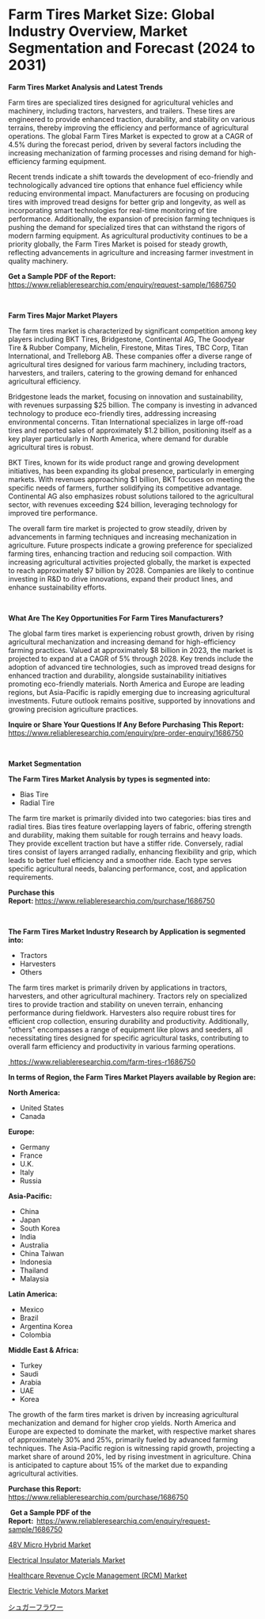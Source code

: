 <p><h1>Farm Tires Market Size: Global Industry Overview, Market Segmentation and Forecast (2024 to 2031)</h1></p><p><strong>Farm Tires Market Analysis and Latest Trends</strong></p>
<p><p>Farm tires are specialized tires designed for agricultural vehicles and machinery, including tractors, harvesters, and trailers. These tires are engineered to provide enhanced traction, durability, and stability on various terrains, thereby improving the efficiency and performance of agricultural operations. The global Farm Tires Market is expected to grow at a CAGR of 4.5% during the forecast period, driven by several factors including the increasing mechanization of farming processes and rising demand for high-efficiency farming equipment.</p><p>Recent trends indicate a shift towards the development of eco-friendly and technologically advanced tire options that enhance fuel efficiency while reducing environmental impact. Manufacturers are focusing on producing tires with improved tread designs for better grip and longevity, as well as incorporating smart technologies for real-time monitoring of tire performance. Additionally, the expansion of precision farming techniques is pushing the demand for specialized tires that can withstand the rigors of modern farming equipment. As agricultural productivity continues to be a priority globally, the Farm Tires Market is poised for steady growth, reflecting advancements in agriculture and increasing farmer investment in quality machinery.</p></p>
<p><strong>Get a Sample PDF of the Report:&nbsp;</strong> <a href="https://www.reliableresearchiq.com/enquiry/request-sample/1686750?utm_campaign=101&utm_medium=2&utm_source=Github&utm_content=ia&utm_term=03112024&utm_id=farm-tires">https://www.reliableresearchiq.com/enquiry/request-sample/1686750</a></p>
<p>&nbsp;</p>
<p><strong>Farm Tires Major Market Players</strong></p>
<p><p>The farm tires market is characterized by significant competition among key players including BKT Tires, Bridgestone, Continental AG, The Goodyear Tire & Rubber Company, Michelin, Firestone, Mitas Tires, TBC Corp, Titan International, and Trelleborg AB. These companies offer a diverse range of agricultural tires designed for various farm machinery, including tractors, harvesters, and trailers, catering to the growing demand for enhanced agricultural efficiency.</p><p>Bridgestone leads the market, focusing on innovation and sustainability, with revenues surpassing $25 billion. The company is investing in advanced technology to produce eco-friendly tires, addressing increasing environmental concerns. Titan International specializes in large off-road tires and reported sales of approximately $1.2 billion, positioning itself as a key player particularly in North America, where demand for durable agricultural tires is robust.</p><p>BKT Tires, known for its wide product range and growing development initiatives, has been expanding its global presence, particularly in emerging markets. With revenues approaching $1 billion, BKT focuses on meeting the specific needs of farmers, further solidifying its competitive advantage. Continental AG also emphasizes robust solutions tailored to the agricultural sector, with revenues exceeding $24 billion, leveraging technology for improved tire performance.</p><p>The overall farm tire market is projected to grow steadily, driven by advancements in farming techniques and increasing mechanization in agriculture. Future prospects indicate a growing preference for specialized farming tires, enhancing traction and reducing soil compaction. With increasing agricultural activities projected globally, the market is expected to reach approximately $7 billion by 2028. Companies are likely to continue investing in R&D to drive innovations, expand their product lines, and enhance sustainability efforts.</p></p>
<p>&nbsp;</p>
<p><strong>What Are The Key Opportunities For Farm Tires Manufacturers?</strong></p>
<p><p>The global farm tires market is experiencing robust growth, driven by rising agricultural mechanization and increasing demand for high-efficiency farming practices. Valued at approximately $8 billion in 2023, the market is projected to expand at a CAGR of 5% through 2028. Key trends include the adoption of advanced tire technologies, such as improved tread designs for enhanced traction and durability, alongside sustainability initiatives promoting eco-friendly materials. North America and Europe are leading regions, but Asia-Pacific is rapidly emerging due to increasing agricultural investments. Future outlook remains positive, supported by innovations and growing precision agriculture practices.</p></p>
<p><strong>Inquire or Share Your Questions If Any Before Purchasing This Report:</strong> <a href="https://www.reliableresearchiq.com/enquiry/pre-order-enquiry/1686750?utm_campaign=101&utm_medium=2&utm_source=Github&utm_content=ia&utm_term=03112024&utm_id=farm-tires">https://www.reliableresearchiq.com/enquiry/pre-order-enquiry/1686750</a></p>
<p>&nbsp;</p>
<p><strong>Market Segmentation</strong></p>
<p><strong>The Farm Tires Market Analysis by types is segmented into:</strong></p>
<p><ul><li>Bias Tire</li><li>Radial Tire</li></ul></p>
<p><p>The farm tire market is primarily divided into two categories: bias tires and radial tires. Bias tires feature overlapping layers of fabric, offering strength and durability, making them suitable for rough terrains and heavy loads. They provide excellent traction but have a stiffer ride. Conversely, radial tires consist of layers arranged radially, enhancing flexibility and grip, which leads to better fuel efficiency and a smoother ride. Each type serves specific agricultural needs, balancing performance, cost, and application requirements.</p></p>
<p><strong>Purchase this Report:&nbsp;</strong><a href="https://www.reliableresearchiq.com/purchase/1686750?utm_campaign=101&utm_medium=2&utm_source=Github&utm_content=ia&utm_term=03112024&utm_id=farm-tires">https://www.reliableresearchiq.com/purchase/1686750</a></p>
<p>&nbsp;</p>
<p><strong>The Farm Tires Market Industry Research by Application is segmented into:</strong></p>
<p><ul><li>Tractors</li><li>Harvesters</li><li>Others</li></ul></p>
<p><p>The farm tires market is primarily driven by applications in tractors, harvesters, and other agricultural machinery. Tractors rely on specialized tires to provide traction and stability on uneven terrain, enhancing performance during fieldwork. Harvesters also require robust tires for efficient crop collection, ensuring durability and productivity. Additionally, "others" encompasses a range of equipment like plows and seeders, all necessitating tires designed for specific agricultural tasks, contributing to overall farm efficiency and productivity in various farming operations.</p></p>
<p><a href="https://www.reliableresearchiq.com/farm-tires-r1686750?utm_campaign=101&utm_medium=2&utm_source=Github&utm_content=ia&utm_term=03112024&utm_id=farm-tires">&nbsp;https://www.reliableresearchiq.com/farm-tires-r1686750</a></p>
<p><strong>In terms of Region, the Farm Tires Market Players available by Region are:</strong></p>
<p>
    <p> <strong> North America: </strong>
        <ul>
            <li>United States</li>
            <li>Canada</li>
        </ul>
        </p> 
    <p> <strong> Europe: </strong>
        <ul>
            <li>Germany</li>
            <li>France</li>
            <li>U.K.</li>
            <li>Italy</li>
            <li>Russia</li>
        </ul>
        </p> 
    <p> <strong> Asia-Pacific: </strong>
        <ul>
            <li>China</li>
            <li>Japan</li>
            <li>South Korea</li>
            <li>India</li>
            <li>Australia</li>
            <li>China Taiwan</li>
            <li>Indonesia</li>
            <li>Thailand</li>
            <li>Malaysia</li>
        </ul>
        </p> 
    <p> <strong> Latin America: </strong>
        <ul>
            <li>Mexico</li>
            <li>Brazil</li>
            <li>Argentina Korea</li>
            <li>Colombia</li>
        </ul>
        </p> 
    <p> <strong> Middle East & Africa: </strong>
        <ul>
            <li>Turkey</li>
            <li>Saudi</li>
            <li>Arabia</li>
            <li>UAE</li>
            <li>Korea</li>
        </ul>
    </p>
    </p>
<p><p>The growth of the farm tires market is driven by increasing agricultural mechanization and demand for higher crop yields. North America and Europe are expected to dominate the market, with respective market shares of approximately 30% and 25%, primarily fueled by advanced farming techniques. The Asia-Pacific region is witnessing rapid growth, projecting a market share of around 20%, led by rising investment in agriculture. China is anticipated to capture about 15% of the market due to expanding agricultural activities.</p></p>
<p><strong>Purchase this Report: </strong><a href="https://www.reliableresearchiq.com/purchase/1686750?utm_campaign=101&utm_medium=2&utm_source=Github&utm_content=ia&utm_term=03112024&utm_id=farm-tires">https://www.reliableresearchiq.com/purchase/1686750</a></p>
<p>&nbsp;<strong>Get a Sample PDF of the Report:&nbsp;&nbsp;</strong><a href="https://www.reliableresearchiq.com/enquiry/request-sample/1686750?utm_campaign=101&utm_medium=2&utm_source=Github&utm_content=ia&utm_term=03112024&utm_id=farm-tires">https://www.reliableresearchiq.com/enquiry/request-sample/1686750</a></p>
<p><strong></strong></p>
<p><p><a href="https://github.com/azucena6lzcou/Market-Research-Report-List-1/blob/main/48v-micro-hybrid-market.md?utm_campaign=101&utm_medium=2&utm_source=Github&utm_content=ia&utm_term=03112024&utm_id=farm-tires">48V Micro Hybrid Market</a></p><p><a href="https://www.linkedin.com/pulse/global-electrical-insulator-materials-market-focus-application-idwtf?utm_campaign=101&utm_medium=2&utm_source=Github&utm_content=ia&utm_term=03112024&utm_id=farm-tires">Electrical Insulator Materials Market</a></p><p><a href="https://issuu.com/reportprime-2/docs/healthcare-revenue-cycle-management_39faae558d740f?utm_campaign=101&utm_medium=2&utm_source=Github&utm_content=ia&utm_term=03112024&utm_id=farm-tires">Healthcare Revenue Cycle Management (RCM) Market</a></p><p><a href="https://github.com/ellenqyqdyches/Market-Research-Report-List-1/blob/main/electric-vehicle-motors-market.md?utm_campaign=101&utm_medium=2&utm_source=Github&utm_content=ia&utm_term=03112024&utm_id=farm-tires">Electric Vehicle Motors Market</a></p><p><a href="https://github.com/lababdou/Market-Research-Report-List-6/blob/main/658481621832.md?utm_campaign=101&utm_medium=2&utm_source=Github&utm_content=ia&utm_term=03112024&utm_id=farm-tires">シュガーフラワー</a></p></p>